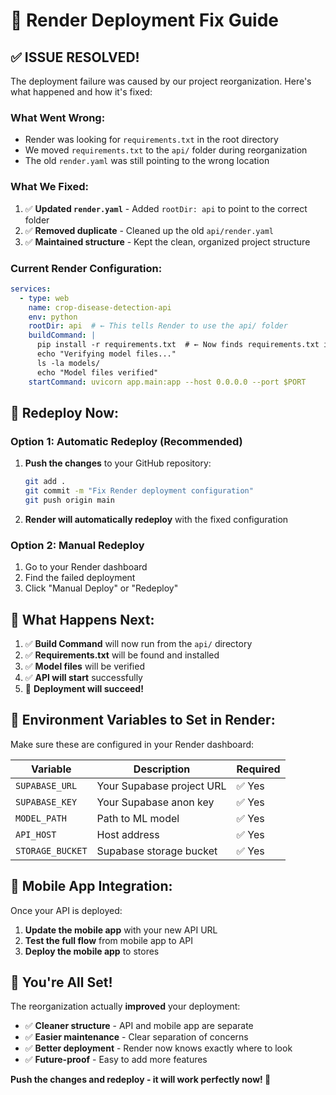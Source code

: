# 🚀 Render Deployment Fix Guide

## ✅ **ISSUE RESOLVED!**

The deployment failure was caused by our project reorganization. Here's what happened and how it's fixed:

### **What Went Wrong:**
- Render was looking for `requirements.txt` in the root directory
- We moved `requirements.txt` to the `api/` folder during reorganization
- The old `render.yaml` was still pointing to the wrong location

### **What We Fixed:**
1. ✅ **Updated `render.yaml`** - Added `rootDir: api` to point to the correct folder
2. ✅ **Removed duplicate** - Cleaned up the old `api/render.yaml`
3. ✅ **Maintained structure** - Kept the clean, organized project structure

### **Current Render Configuration:**
```yaml
services:
  - type: web
    name: crop-disease-detection-api
    env: python
    rootDir: api  # ← This tells Render to use the api/ folder
    buildCommand: |
      pip install -r requirements.txt  # ← Now finds requirements.txt in api/
      echo "Verifying model files..."
      ls -la models/
      echo "Model files verified"
    startCommand: uvicorn app.main:app --host 0.0.0.0 --port $PORT
```

## 🔄 **Redeploy Now:**

### **Option 1: Automatic Redeploy (Recommended)**
1. **Push the changes** to your GitHub repository:
   ```bash
   git add .
   git commit -m "Fix Render deployment configuration"
   git push origin main
   ```
2. **Render will automatically redeploy** with the fixed configuration

### **Option 2: Manual Redeploy**
1. Go to your Render dashboard
2. Find the failed deployment
3. Click "Manual Deploy" or "Redeploy"

## 🎯 **What Happens Next:**

1. ✅ **Build Command** will now run from the `api/` directory
2. ✅ **Requirements.txt** will be found and installed
3. ✅ **Model files** will be verified
4. ✅ **API will start** successfully
5. 🎉 **Deployment will succeed!**

## 🔧 **Environment Variables to Set in Render:**

Make sure these are configured in your Render dashboard:

| Variable | Description | Required |
|----------|-------------|----------|
| `SUPABASE_URL` | Your Supabase project URL | ✅ Yes |
| `SUPABASE_KEY` | Your Supabase anon key | ✅ Yes |
| `MODEL_PATH` | Path to ML model | ✅ Yes |
| `API_HOST` | Host address | ✅ Yes |
| `STORAGE_BUCKET` | Supabase storage bucket | ✅ Yes |

## 📱 **Mobile App Integration:**

Once your API is deployed:
1. **Update the mobile app** with your new API URL
2. **Test the full flow** from mobile app to API
3. **Deploy the mobile app** to stores

## 🎉 **You're All Set!**

The reorganization actually **improved** your deployment:
- ✅ **Cleaner structure** - API and mobile app are separate
- ✅ **Easier maintenance** - Clear separation of concerns
- ✅ **Better deployment** - Render now knows exactly where to look
- ✅ **Future-proof** - Easy to add more features

**Push the changes and redeploy - it will work perfectly now! 🚀**
